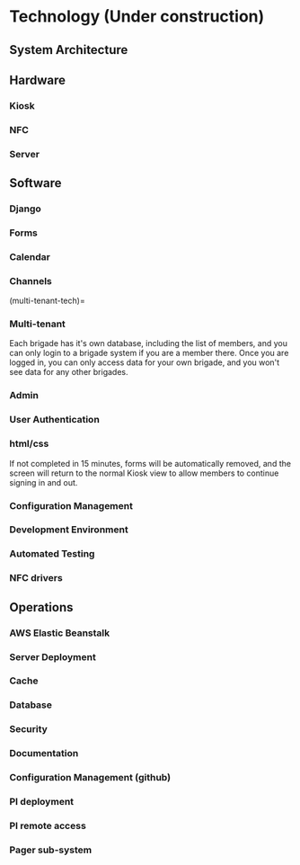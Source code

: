 # Technology (Under construction)

## System Architecture

## Hardware

### Kiosk

### NFC

### Server

## Software

### Django

### Forms

### Calendar

### Channels

(multi-tenant-tech)=
### Multi-tenant

Each brigade has it's own database, including the list of members, and you can only login to a brigade system if you 
are a member there. Once you are logged in, you can only access data for your own brigade, and you won't see data for 
any other brigades. 

### Admin

### User Authentication

### html/css

If not completed in 15 minutes, forms will be automatically removed, and the screen will return 
to the normal Kiosk view to allow members to continue signing in and out.

### Configuration Management

### Development Environment

### Automated Testing

### NFC drivers


## Operations

### AWS Elastic Beanstalk

### Server Deployment

### Cache

### Database

### Security

### Documentation

### Configuration Management (github)

### PI deployment

### PI remote access

### Pager sub-system
